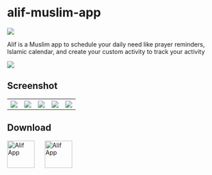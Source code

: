 # alif-muslim-app

<img src="https://user-images.githubusercontent.com/32610660/162788603-662e4736-76c8-40ae-91aa-3a20c07f36bc.svg" />

Alif is a Muslim app to schedule your daily need like prayer reminders, Islamic calendar, and create your custom activity to track your activity

<img src="https://user-images.githubusercontent.com/32610660/162801604-9ae8d7f9-2151-4864-a71b-60591454be58.png"/>

## Screenshot
<table style="width:100%">
  <tr>
    <th><img src="https://user-images.githubusercontent.com/32610660/162801769-15823ca6-9ac7-4976-8a3e-280aacfa16ed.png"/></th>
    <th><img src="https://user-images.githubusercontent.com/32610660/162801816-a27d08c2-14fe-429e-9beb-8db0d229f399.png"/></th>
    <th><img src="https://user-images.githubusercontent.com/32610660/162801850-0908fdad-4db4-493b-a92d-ee3fe6198a5e.png"/></th>
    <th><img src="https://user-images.githubusercontent.com/32610660/162801861-d2288f2f-d03d-4f35-90b9-9b56e14bf6ff.png"/></th>
    <th><img src="https://user-images.githubusercontent.com/32610660/162801865-382b04c5-8db8-4424-8774-0f1e6841f5ca.png"/></th>
  </tr>
</table>

## Download
<a href="https://appdistribution.firebase.dev/i/63888a80223193c3"><img src="https://www.gstatic.com/alkali/eba17e954431c80b7b31125928f3379476ee4934.png" title="Alif App" width="64" height="64" /></a>&nbsp;&nbsp;&nbsp;&nbsp;&nbsp; <a href="https://github.com/derysudrajat/alif-muslim-app/tags"><img src="https://user-images.githubusercontent.com/32610660/162803122-3817839a-f58a-49b4-883d-5feb4ee7316f.png" title="Alif App" width="64" height="64" /></a>
